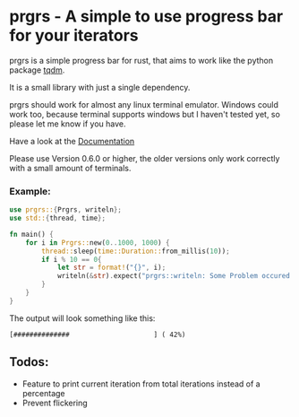 # prgrs - A simple to use progress bar for your iterators
prgrs is a simple progress bar for rust, that aims to work like the python package [tqdm](https://github.com/tqdm/tqdm).

It is a small library with just a single dependency.

prgrs should work for almost any linux terminal emulator. Windows could work too, because terminal supports windows but I haven't tested yet, so please let me know if you have.

Have a look at the [Documentation](https://docs.rs/prgrs)

Please use Version 0.6.0 or higher, the older versions only work correctly with a small amount of terminals.

### Example:
```rust
use prgrs::{Prgrs, writeln};
use std::{thread, time};

fn main() {
    for i in Prgrs::new(0..1000, 1000) {
        thread::sleep(time::Duration::from_millis(10));
        if i % 10 == 0{
            let str = format!("{}", i);
            writeln(&str).expect("prgrs::writeln: Some Problem occured while trying to print");
        }
    }
}
```
The output will look something like this:

`[##############                     ] ( 42%)`

## Todos:
- Feature to print current iteration from total iterations instead of a percentage
- Prevent flickering
